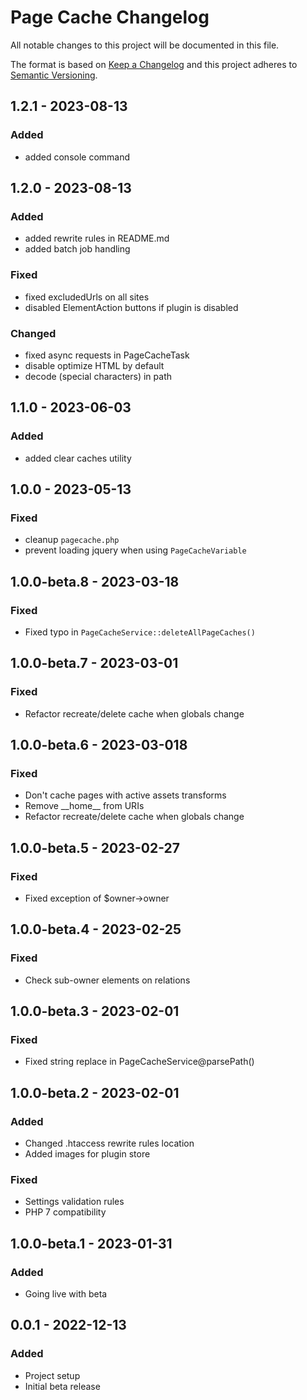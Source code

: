 # Page Cache Changelog

All notable changes to this project will be documented in this file.

The format is based on [Keep a Changelog](http://keepachangelog.com/) and this project adheres to [Semantic Versioning](http://semver.org/).

## 1.2.1 - 2023-08-13

### Added

- added console command

## 1.2.0 - 2023-08-13

### Added

- added rewrite rules in README.md
- added batch job handling

### Fixed

- fixed excludedUrls on all sites
- disabled ElementAction buttons if plugin is disabled

### Changed

- fixed async requests in PageCacheTask
- disable optimize HTML by default
- decode (special characters) in path

## 1.1.0 - 2023-06-03

### Added

- added clear caches utility

## 1.0.0 - 2023-05-13

### Fixed

- cleanup `pagecache.php`
- prevent loading jquery when using `PageCacheVariable`

## 1.0.0-beta.8 - 2023-03-18

### Fixed

- Fixed typo in `PageCacheService::deleteAllPageCaches()`

## 1.0.0-beta.7 - 2023-03-01

### Fixed

- Refactor recreate/delete cache when globals change

## 1.0.0-beta.6 - 2023-03-018

### Fixed

- Don't cache pages with active assets transforms
- Remove \_\_home\_\_ from URIs
- Refactor recreate/delete cache when globals change

## 1.0.0-beta.5 - 2023-02-27

### Fixed

- Fixed exception of $owner->owner

## 1.0.0-beta.4 - 2023-02-25

### Fixed

- Check sub-owner elements on relations

## 1.0.0-beta.3 - 2023-02-01

### Fixed

- Fixed string replace in PageCacheService@parsePath()

## 1.0.0-beta.2 - 2023-02-01

### Added

- Changed .htaccess rewrite rules location
- Added images for plugin store

### Fixed

- Settings validation rules
- PHP 7 compatibility

## 1.0.0-beta.1 - 2023-01-31

### Added

- Going live with beta

## 0.0.1 - 2022-12-13

### Added

- Project setup
- Initial beta release
